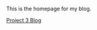 This is the homepage for my blog.

[Project 3 Blog](https://ccommans.github.io/SYN-Project3/project3.md)

